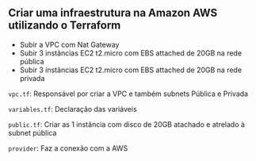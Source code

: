 ## Criar uma infraestrutura na Amazon AWS utilizando o Terraform
   * Subir a VPC com Nat Gateway
   * Subir 3 instâncias EC2 t2.micro com EBS attached de 20GB na rede pública
   * Subir 3 instâncias EC2 t2.micro com EBS attached de 20GB na rede privada
   
`vpc.tf`: Responsável por criar a VPC e também subnets Pública e Privada

`variables.tf`: Declaração das variáveis

`public.tf`: Criar as 1 instância com disco de 20GB atachado e atrelado à subnet pública

`provider`: Faz a conexão com a AWS
